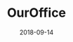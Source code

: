 ---
title: "OurOffice"
description: ""
date: 2018-09-14
updated: 2021-02-20
draft: false
weight: 3
---